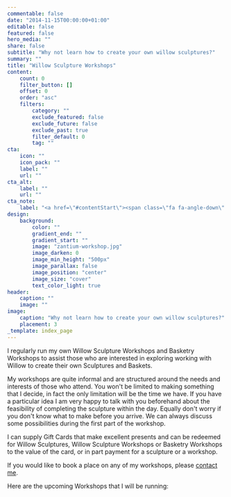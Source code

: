 ```yaml
---
commentable: false
date: "2014-11-15T00:00:00+01:00"
editable: false
featured: false
hero_media: ""
share: false
subtitle: "Why not learn how to create your own willow sculptures?"
summary: ""
title: "Willow Sculpture Workshops"
content:
    count: 0
    filter_button: []
    offset: 0
    order: "asc"
    filters:
        category: ""
        exclude_featured: false
        exclude_future: false
        exclude_past: true
        filter_default: 0
        tag: ""
cta:
    icon: ""
    icon_pack: ""
    label: ""
    url: ""
cta_alt:
    label: ""
    url: ""
cta_note:
    label: "<a href=\"#contentStart\"><span class=\"fa fa-angle-down\" style=\"padding-top:200px;font-size:2.5em;\">&nbsp;</span></a>"
design:
    background:
        color: ""
        gradient_end: ""
        gradient_start: ""
        image: "zantium-workshop.jpg"
        image_darken: 0
        image_min_height: "500px"
        image_parallax: false
        image_position: "center"
        image_size: "cover"
        text_color_light: true
header:
    caption: ""
    image: ""
image:
    caption: "Why not learn how to create your own willow sculptures?"
    placement: 3
_template: index_page
---
```

<p class="lead">I regularly run my own Willow Sculpture Workshops and Basketry Workshops to assist those who are interested in exploring working with Willow to create their own Sculptures and Baskets.</p>

My workshops are quite informal and are structured around the needs and
interests of those who attend. You won't be limited to making something
that I decide, in fact the only limitation will be the time we have. If
you have a particular idea I am very happy to talk with you beforehand
about the feasibility of completing the sculpture within the day. Equally
don't worry if you don't know what to make before you arrive. We can always
discuss some possibilities during the first part of the workshop.

I can supply Gift Cards that make excellent presents and can be redeemed
for Willow Sculptures, Willow Sculpture Workshops or Basketry Workshops to
the value of the card, or in part payment for a sculpture or a workshop.

If you would like to book a place on any of my workshops, please [contact me](/#contact).

Here are the upcoming Workshops that I will be running: